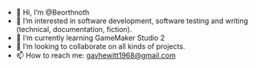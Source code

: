 - 👋 Hi, I’m @Beorthnoth
- 👀 I’m interested in software development, software testing and writing (technical, documentation, fiction).
- 🌱 I’m currently learning GameMaker Studio 2
- 💞️ I’m looking to collaborate on all kinds of projects.
- 📫 How to reach me: gavhewitt1968@gmail.com

<!---
Beorthnoth/Beorthnoth is a ✨ special ✨ repository because its `README.md` (this file) appears on your GitHub profile.
You can click the Preview link to take a look at your changes.
--->
